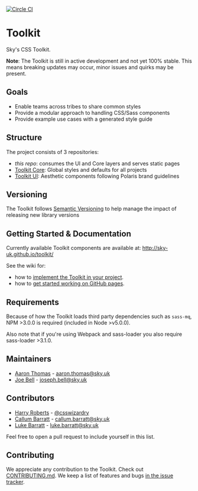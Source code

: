[![Circle CI](https://circleci.com/gh/sky-uk/toolkit/tree/master.svg?style=svg&circle-token=6b7a4f1adf2fb7fad8c0942b8d4d8386afb681f4)](https://circleci.com/gh/sky-uk/toolkit/tree/master)

# Toolkit

Sky's CSS Toolkit.

**Note**: The Toolkit is still in active development and not yet 100% stable. This means breaking updates may occur, minor issues and quirks may be present.

## Goals

- Enable teams across tribes to share common styles
- Provide a modular approach to handling CSS/Sass components
- Provide example use cases with a generated style guide

## Structure

The project consists of 3 repositories: 

- _this repo_: consumes the UI and Core layers and serves static pages
- [Toolkit Core](https://github.com/sky-uk/toolkit-core): Global styles and defaults for all projects
- [Toolkit UI](https://github.com/sky-uk/toolkit-ui): Aesthetic components following Polaris brand guidelines

## Versioning

The Toolkit follows [Semantic Versioning](http://semver.org) to help manage the impact of releasing new library versions

## Getting Started & Documentation

Currently available Toolkit components are available at: http://sky-uk.github.io/toolkit/

See the wiki for:
- how to [implement the Toolkit in your project](https://github.com/sky-uk/toolkit/wiki/Getting-started).
- how to [get started working on GitHub pages](https://github.com/sky-uk/toolkit/wiki/GitHub-Pages).

## Requirements

Because of how the Toolkit loads third party dependencies such as `sass-mq`, NPM >3.0.0 is required (included in Node >v5.0.0).

Also note that if you're using Webpack and sass-loader you also require sass-loader >3.1.0.

## Maintainers

- [Aaron Thomas](https://github.com/aaronthomas) - aaron.thomas@sky.uk
- [Joe Bell](https://github.com/joebell93) - joseph.bell@sky.uk

## Contributors

- [Harry Roberts](https://github.com/csswizardry) - [@csswizardry](https://twitter.com/csswizardry)
- [Callum Barratt](https://github.com/cbarratt) - callum.barratt@sky.uk
- [Luke Barratt](https://github.com/lbarratt) - luke.barratt@sky.uk

Feel free to open a pull request to include yourself in this list. 

## Contributing

We appreciate any contribution to the Toolkit. Check out [CONTRIBUTING.md](CONTRIBUTING.md).
We keep a list of features and bugs [in the issue tracker](https://github.com/sky-uk/toolkit/issues).
